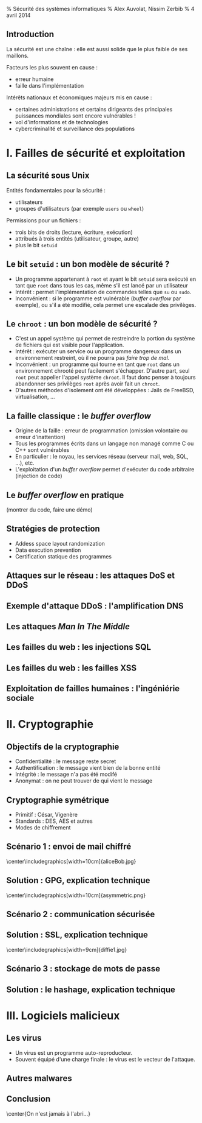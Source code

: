 % Sécurité des systèmes informatiques
% Alex Auvolat, Nissim Zerbib
% 4 avril 2014

## Introduction


La sécurité est une chaîne : elle est aussi solide que le plus faible de ses maillons.

Facteurs les plus souvent en cause :

  - erreur humaine
  - faille dans l'implémentation

Intérêts nationaux et économiques majeurs mis en cause :
  
  - certaines administrations et certains dirigeants des principales puissances mondiales sont encore vulnérables !
  - vol d'informations et de technologies
  - cybercriminalité et surveillance des populations

# I. Failles de sécurité et exploitation

## La sécurité sous Unix

Entités fondamentales pour la sécurité :

 - utilisateurs
 - groupes d'utilisateurs (par exemple `users` ou `wheel`)

Permissions pour un fichiers :

 - trois bits de droits (lecture, écriture, exécution)
 - attribués à trois entités (utilisateur, groupe, autre)
 - plus le bit `setuid`

## Le bit `setuid` : un bon modèle de sécurité ?

- Un programme appartenant à `root` et ayant le bit `setuid` sera exécuté en tant que
  `root` dans tous les cas, même s'il est lancé par un utilisateur
- Intérêt : permet l'implémentation de commandes telles que `su` ou `sudo`.
- Inconvénient : si le programme est vulnérable (*buffer overflow* par exemple), ou s'il a
  été modifié, cela permet une escalade des privilèges.

## Le `chroot` : un bon modèle de sécurité ?

- C'est un appel système qui permet de restreindre la portion du système de
  fichiers qui est visible pour l'application.
- Intérêt : exécuter un service ou un programme dangereux dans un environnement restreint,
  où il ne pourra pas *faire trop de mal*.
- Inconvénient : un programme qui tourne en tant que `root` dans un environnement chrooté
  peut facilement s'échapper. D'autre part, seul `root` peut appeller l'appel système `chroot`.
  Il faut donc penser à toujours abandonner ses privilèges `root` après avoir fait un `chroot`.
- D'autres méthodes d'isolement ont été développées : Jails de FreeBSD, virtualisation, ...

## La faille classique : le *buffer overflow*

- Origine de la faille : erreur de programmation (omission volontaire ou erreur d'inattention)
- Tous les programmes écrits dans un langage non managé comme C ou C++ sont vulnérables
- En particulier : le noyau, les services réseau (serveur mail, web, SQL, ...), etc.
- L'exploitation d'un *buffer overflow* permet d'exécuter du code arbitraire (injection de code)

## Le *buffer overflow* en pratique

(montrer du code, faire une démo)

## Stratégies de protection

- Addess space layout randomization
- Data execution prevention
- Certification statique des programmes

## Attaques sur le réseau : les attaques DoS et DDoS

## Exemple d'attaque DDoS : l'amplification DNS

## Les attaques *Man In The Middle*

## Les failles du web : les injections SQL

## Les failles du web : les failles XSS

## Exploitation de failles humaines : l'ingéniérie sociale

# II. Cryptographie

## Objectifs de la cryptographie

  - Confidentialité : le message reste secret
  - Authentification : le message vient bien de la bonne entité
  - Intégrité : le message n'a pas été modifé
  - Anonymat : on ne peut trouver de qui vient le message

## Cryptographie symétrique

  - Primitif : César, Vigenère
  - Standards : DES, AES et autres
  - Modes de chiffrement

## Scénario 1 : envoi de mail chiffré

\center\includegraphics[width=10cm]{aliceBob.jpg}

## Solution : GPG, explication technique

\center\includegraphics[width=10cm]{asymmetric.png}

## Scénario 2 : communication sécurisée

## Solution : SSL, explication technique

\center\includegraphics[width=9cm]{diffie1.jpg}

## Scénario 3 : stockage de mots de passe

## Solution : le hashage, explication technique

# III. Logiciels malicieux

## Les virus

  - Un virus est un programme auto-reproducteur.
  - Souvent équipé d'une charge finale : le virus est le vecteur de l'attaque.

## Autres malwares

## Conclusion

\center{On n'est jamais à l'abri...}



